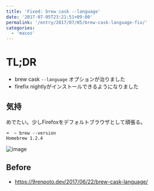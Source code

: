 ```yaml
---
title: 'Fixed: brew cask --language'
date: '2017-07-05T23:21:51+09:00'
permalink: '/entry/2017/07/05/brew-cask-language-fix/'
categories:
  - 'macos'
---
```


# TL;DR

- brew cask `--language` オプションが治りました
- firefix nightlyがインストールできるようになりました

## 気持

めでたい。少しFirefoxをデフォルトブラウザとして頑張る。

```shell
➜  ~ brew --version
Homebrew 1.2.4
```

![image](https://media.giphy.com/media/7kn27lnYSAE9O/giphy.gif)

## Before

- <https://9renpoto.dev/2017/06/22/brew-cask-language/>
